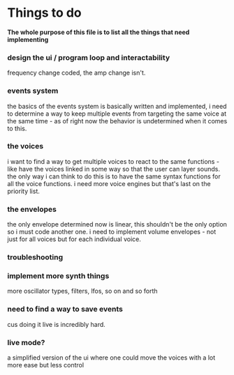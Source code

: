 # Things to do

**The whole purpose of this file is to list all the things that need implementing**

### design the ui / program loop and interactability 
frequency change coded, the amp change isn't. 

### events system
the basics of the events system is basically written and implemented, i need to determine a way to keep multiple events from targeting the same voice at the same time - as of right now the behavior is undetermined when it comes to this. 

### the voices
i want to find a way to get multiple voices to react to the same functions - like have the voices linked in some way so that the user can layer sounds. the only way i can think to do this is to have the same syntax functions for all the voice functions. 
i need more voice engines but that's last on the priority list. 

### the envelopes
the only envelope determined now is linear, this shouldn't be the only option so i must code another one. i need to implement volume envelopes - not just for all voices but for each individual voice. 

### troubleshooting

### implement more synth things 
more oscillator types, filters, lfos, so on and so forth

### need to find a way to save events 
cus doing it live is incredibly hard.

### live mode? 
a simplified version of the ui where one could move the voices with a lot more ease but less control